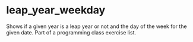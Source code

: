 # leap_year_weekday
Shows if a given year is a leap year or not and the day of the week for the given date. Part of a programming class exercise list.
